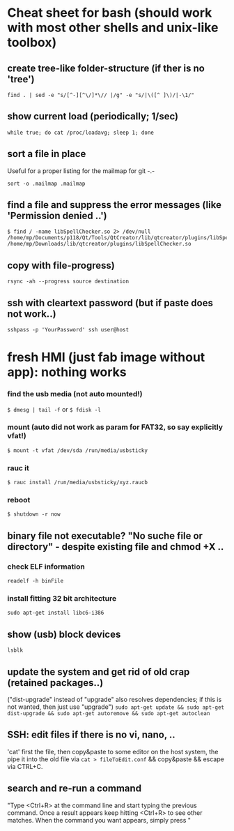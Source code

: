 # Cheat sheet for bash (should work with most other shells and unix-like toolbox)

## create tree-like folder-structure (if ther is no 'tree')
```
find . | sed -e "s/[^-][^\/]*\// |/g" -e "s/|\([^ ]\)/|-\1/"
```

## show current load (periodically; 1/sec)
```
while true; do cat /proc/loadavg; sleep 1; done
```

## sort a file in place
Useful for a proper listing for the mailmap for git -.-
```
sort -o .mailmap .mailmap
```

## find a file and suppress the error messages (like 'Permission denied ..')
```
$ find / -name libSpellChecker.so 2> /dev/null
/home/mp/Documents/p118/Qt/Tools/QtCreator/lib/qtcreator/plugins/libSpellChecker.so
/home/mp/Downloads/lib/qtcreator/plugins/libSpellChecker.so
```

## copy with file-progress)
```
rsync -ah --progress source destination
```

## ssh with cleartext password (but if paste does not work..)
```sshpass -p 'YourPassword' ssh user@host```

# fresh HMI (just fab image without app): nothing works

### find the usb media (not auto mounted!)
```$ dmesg | tail -f```
or
```$ fdisk -l```

### mount (auto did not work as param for FAT32, so say explicitly vfat!)
```$ mount -t vfat /dev/sda /run/media/usbsticky```

### rauc it
```$ rauc install /run/media/usbsticky/xyz.raucb```

### reboot
```$ shutdown -r now```

## binary file not executable? "No suche file or directory" - despite existing file and chmod +X ..
### check ELF information
```readelf -h binFile```

### install fitting 32 bit architecture
```sudo apt-get install libc6-i386```

## show (usb) block devices
```lsblk```

## update the system and get rid of old crap (retained packages..)
("dist-upgrade" instead of "upgrade" also resolves dependencies; if this is not wanted, then just use "upgrade")
```sudo apt-get update && sudo apt-get dist-upgrade && sudo apt-get autoremove && sudo apt-get autoclean```

## SSH: edit files if there is no vi, nano, ..
'cat' first the file, then copy&paste to some editor on the host system, the pipe it into the old file via
```cat > fileToEdit.conf``` && copy&paste && escape via CTRL+C.

## search and re-run a command
"Type <Ctrl+R> at the command line and start typing the previous command. Once a result appears keep hitting <Ctrl+R> to see other matches. When the command you want appears, simply press <Enter>"
